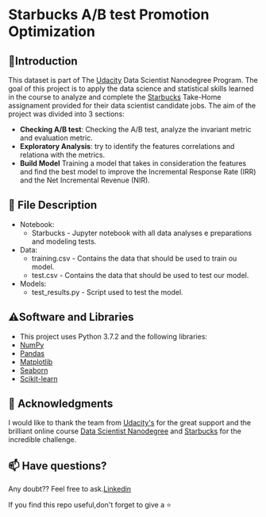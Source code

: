 # Starbucks A/B test Promotion Optimization

## 🚀**Introduction**
This dataset is part of The [Udacity](https://eu.udacity.com/) Data Scientist Nanodegree Program. The goal of this project is to apply the data science and statistical skills learned in the course to analyze and complete the [Starbucks](https://www.starbucks.com/) Take-Home assignament provided for their data scientist candidate jobs. 
The aim of the project was divided into 3 sections:

* **Checking A/B test**: Checking the A/B test, analyze the invariant metric and evaluation metric.
* **Exploratory Analysis**: try to identify the features correlations and relationa with the metrics.
* **Build Model** Training a model that takes in consideration the features and find the best model to improve the Incremental Response Rate (IRR) and the Net Incremental Revenue (NIR).

## 📁 **File Description**
* Notebook: 
    - Starbucks - Jupyter notebook with all data analyses e preparations and modeling tests.
* Data:
    - training.csv - Contains the data that should be used to train ou model.
    - test.csv - Contains the data that should be used to test our model.
* Models:
    - test_results.py - Script used to test the model.

## ⚠️**Software and Libraries**
* This project uses Python 3.7.2 and the following libraries:
* [NumPy](http://www.numpy.org/)
* [Pandas](http://pandas.pydata.org)
* [Matplotlib](https://matplotlib.org/)
* [Seaborn](https://seaborn.pydata.org/)
* [Scikit-learn](http://scikit-learn.org/stable/)

## 🥇 Acknowledgments
I would like to thank the team from [Udacity's](https://www.udacity.com/) for the great support and the brilliant online 
course [Data Scientist Nanodegree](https://www.udacity.com/course/data-scientist-nanodegree--nd025) and [Starbucks](https://www.starbucks.com/) for the incredible challenge.

## 📫 Have questions?
Any doubt?? Feel free to ask.[Linkedin](https://www.linkedin.com/in/thales-zanin/)

If you find this repo useful,don't forget to give a ⭐
